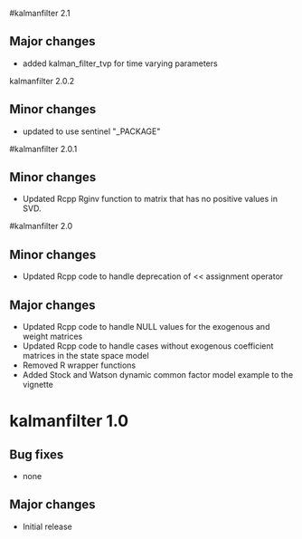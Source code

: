 #kalmanfilter 2.1

## Major changes

* added kalman_filter_tvp for time varying parameters

kalmanfilter 2.0.2

## Minor changes

* updated to use sentinel "_PACKAGE"

#kalmanfilter 2.0.1

## Minor changes

* Updated Rcpp Rginv function to matrix that has no positive values in SVD.

#kalmanfilter 2.0

## Minor changes

* Updated Rcpp code to handle deprecation of << assignment operator

## Major changes

* Updated Rcpp code to handle NULL values for the exogenous and weight matrices
* Updated Rcpp code to handle cases without exogenous coefficient matrices in the state space model
* Removed R wrapper functions
* Added Stock and Watson dynamic common factor model example to the vignette

# kalmanfilter 1.0

## Bug fixes

* none

## Major changes

* Initial release
